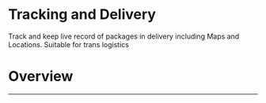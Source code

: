 # Tracking and Delivery

Track and keep live record of packages in delivery including Maps and Locations. Suitable for trans logistics

# Overview

---
